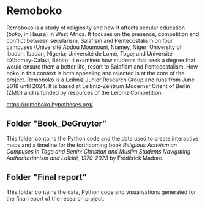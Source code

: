 # Remoboko

Remoboko is a study of religiosity and how it affects secular education (*boko*, in Hausa) in West Africa. It focuses on the presence, competition and conflict between secularism, Salafism and Pentecostalism on four campuses (Université Abdou Moumouni, Niamey, Niger; University of Ibadan, Ibadan, Nigeria; Université de Lomé, Togo; and Université d’Abomey-Calavi, Bénin). It examines how students that seek a degree that would ensure them a better life, resort to Salafism and Pentecostalism. How boko in this context is both appealing and rejected is at the core of the project. Remoboko is a Leibniz Junior Research Group and runs from June 2018 until 2024. It is based at Leibniz-Zentrum Moderner Orient of Berlin (ZMO) and is funded by resources of the Leibniz Competition.

https://remoboko.hypotheses.org/

## Folder "Book_DeGruyter"

This folder contains the Python code and the data used to create interactive maps and a timeline for the forthcoming book *Religious Activism on Campuses in Togo and Benin: Christian and Muslim Students Navigating Authoritarianism and Laïcité, 1970-2023* by Frédérick Madore.

## Folder "Final report"

This folder contains the data, Python code and visualisations generated for the final report of the research project.
